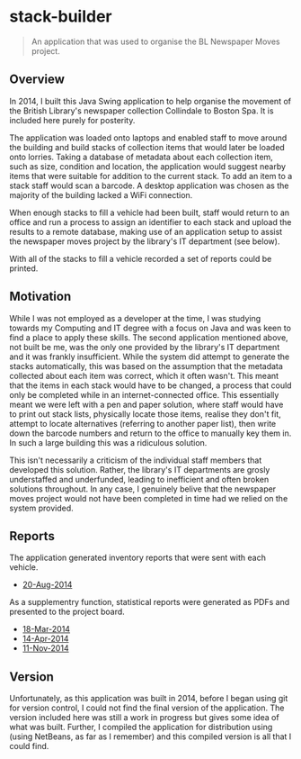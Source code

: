# stack-builder

> An application that was used to organise the BL Newspaper Moves project.

## Overview

In 2014, I built this Java Swing application to help organise the movement of
the British Library's newspaper collection Collindale to Boston Spa. It is
included here purely for posterity.

The application was loaded onto laptops and enabled staff to move around the
building and build stacks of collection items that would later be loaded onto
lorries. Taking a database of metadata about each collection item, such as
size, condition and location, the application would suggest nearby items that
were suitable for addition to the current stack. To add an item to a stack
staff would scan a barcode. A desktop application was chosen as the majority
of the building lacked a WiFi connection.

When enough stacks to fill a vehicle had been built, staff would return to an
office and run a process to assign an identifier to each stack and upload the
results to a remote database, making use of an application setup to assist the
newspaper moves project by the library's IT department (see below).

With all of the stacks to fill a vehicle recorded a set of reports could be
printed.

## Motivation

While I was not employed as a developer at the time, I was studying towards
my Computing and IT degree with a focus on Java and was keen to find a place
to apply these skills. The second application mentioned above, not built be me,
was the only one provided by the library's IT department and it was frankly
insufficient. While the system did attempt to generate the stacks
automatically, this was based on the assumption that the metadata collected
about each item was correct, which it often wasn't. This meant that the items
in each stack would have to be changed, a process that could only be completed
while in an internet-connected office. This essentially meant we were left with
a pen and paper solution, where staff would have to print out stack lists,
physically locate those items, realise they don't fit, attempt to locate
alternatives (referring to another paper list), then write down the barcode
numbers and return to the office to manually key them in. In such a large
building this was a ridiculous solution.

This isn't necessarily a criticism of the individual staff members that
developed this solution. Rather, the library's IT departments are grosly
understaffed and underfunded, leading to inefficient and often broken solutions
throughout. In any case, I genuinely belive that the newspaper moves project
would not have been completed in time had we relied on the system provided.

## Reports

The application generated inventory reports that were sent with each vehicle.

- [20-Aug-2014](reports/inventory-20-Aug-2014.pdf)

As a supplementry function, statistical reports were generated as PDFs and
presented to the project board.

- [18-Mar-2014](reports/stats-18-Mar-2014.pdf)
- [14-Apr-2014](reports/stats-14-Apr-2014.pdf)
- [11-Nov-2014](reports/stats-11-Nov-2014.pdf)

## Version

Unfortunately, as this application was built in 2014, before I began using git
for version control, I could not find the final version of the application.
The version included here was still a work in progress but gives some idea
of what was built. Further, I compiled the application for distribution
using (using NetBeans, as far as I remember) and this compiled version is all
that I could find.
